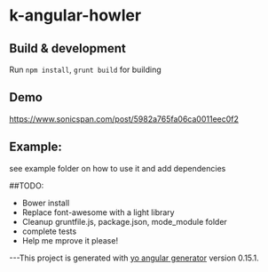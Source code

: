 # k-angular-howler

## Build & development
Run `npm install`, `grunt build` for building

## Demo
https://www.sonicspan.com/post/5982a765fa06ca0011eec0f2

## Example: 
see example folder on how to use it and add dependencies

##TODO:
- Bower install
- Replace font-awesome with a light library
- Cleanup gruntfile.js, package.json, mode_module folder
- complete tests
- Help me mprove it please!

---This project is generated with [yo angular generator](https://github.com/yeoman/generator-angular)
version 0.15.1.
